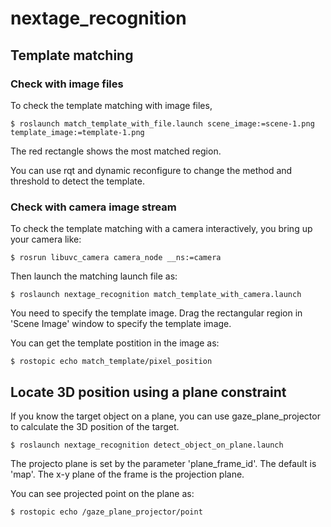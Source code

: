 # nextage_recognition

## Template matching 

### Check with image files

To check the template matching with image files, 

```
$ roslaunch match_template_with_file.launch scene_image:=scene-1.png template_image:=template-1.png
```

The red rectangle shows the most matched region.

You can use rqt and dynamic reconfigure to change the method and
threshold to detect the template.

### Check with camera image stream

To check the template matching with a camera interactively, 
you bring up your camera like:

```
$ rosrun libuvc_camera camera_node __ns:=camera
```

Then launch the matching launch file as:

```
$ roslaunch nextage_recognition match_template_with_camera.launch
```

You need to specify the template image. Drag the rectangular region in 'Scene Image' window to specify the template image.

You can get the template postition in the image as:
```
$ rostopic echo match_template/pixel_position
```

## Locate 3D position using a plane constraint

If you know the target object on a plane, you can use
gaze_plane_projector to calculate the 3D position of the target.

```
$ roslaunch nextage_recognition detect_object_on_plane.launch
```

The projecto plane is set by the parameter 'plane_frame_id'. The default is 'map'. The x-y plane of the frame is the projection plane.

You can see projected point on the plane as:

```
$ rostopic echo /gaze_plane_projector/point
```

